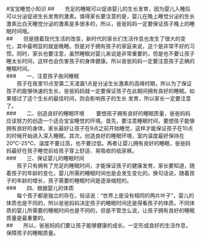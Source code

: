 #宝宝睡觉小知识
##&emsp;&emsp;充足的睡眠可以促进婴儿的生长发育，因为婴儿入睡后可以分泌促进生长发育的激素。值得家长要注意的是，婴儿在晚上睡觉分泌的生长激素比白天睡觉分泌的激素是多很多的，所以，爸爸妈妈一定要保证孩子晚上的睡眠时间哦。  
##&emsp;&emsp;但是随着现代生活的改变，新时代的家长们生活作息也发生了很大的变化，其中最明显的就是晚睡。但是对于拥有孩子的家庭来说，这个是非常不好的习惯。同时，家长也要注意，虽然睡眠对婴儿来说是非常重要的，但是也不要让孩子睡太长时间，这样也会伤害孩子的身体健康。所以爸爸妈妈一定要注意孩子正确的睡眠时间。  
###&emsp;&emsp;一、注意孩子夜间睡眠  
&emsp;&emsp;孩子在夜里10点至第二天凌晨1点是分泌生长激素的高峰时期，所以为了保证孩子的能够快速的生长，爸爸妈妈就一定要保证孩子在此期间拥有良好的睡眠。如果错过了这个生长的最佳时间，则会影响孩子的生长  发育，所以家长一定要注意了。  
###&emsp;&emsp;二、创造良好的睡眠环境
&emsp;&emsp;要想孩子拥有良好的睡眠质量，爸爸妈妈应该努力的创造一个适合宝宝睡觉的环境。首先，要注意睡眠时间，要想孩子能够拥有良好的身体，家长最好让孩子在9点之前开始睡觉，这样才能保证孩子在10点的时候开始进入深入睡眠。其次，创造良好的睡眠环境，室内温度最好保持在20℃-25℃，温度不要过高，也不要过低。再者让婴儿拥有良好的睡眠，爸爸妈妈最好在孩子睡觉前给孩子穿上舒适、易吸收的纸尿裤。  
###&emsp;&emsp;三、保证婴儿的睡眠时间  
&emsp;&emsp;孩子只有拥有了充足的睡眠时间，才能保证孩子的健康发育。家长要知道，随着孩子的年龄的变化，婴儿所需的睡眠时间也是会发生变化的。换句话说，随着孩子的年龄的增长，孩子需要的睡眠时间是逐渐缩短的。  
###&emsp;&emsp;四、根据婴儿的体质  
&emsp;&emsp;每个孩子都是独立的存在，俗话说：“世界上是没有相同的两片叶子”，婴儿的体质也是不同的，所以爸爸妈妈决定孩子的睡眠时间还是得看孩子的体质。不同体质的婴儿所需要的睡眠时间也是不同的，但是不管怎么说，让孩子拥有良好的睡眠质量是最重要的。  
##&emsp;&emsp;所以，爸爸妈妈们要让孩子能够健康的成长，一定形成良好的生活作息，保障孩子的睡眠质量。  
